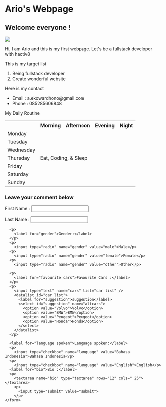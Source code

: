 
<!DOCTYPE html>
<link href="style.css" type="text/css" rel="stylesheet">

<body>
  <div class="header">
    <h1>
Ario's Webpage
</h1>
    <h2 id="welcome">
Welcome everyone !
</h2>
  </div>
  <div class="body">
    <img src="https://static.pexels.com/photos/218413/pexels-photo-218413.jpeg" />
    <p>
      Hi, I am Ario and this is my first webpage. Let's be a fullstack developer with hactiv8
    </p>
    <p>This is my target list</p>
    <ol class="target1">
      <li>Being fullstack developer</li>
      <li>Create wonderful website</li>
    </ol>
    <p>
      Here is my contact
    </p>
    <ul class="target2">
      <li>Email : a.ekowardhono@gmail.com</li>
      <li>Phone : 085285606848</li>
    </ul>
    <p>
    My Daily Routine
    </p>
    <table>
    <tr>
      <th></th>
      <th>Morning</th>
      <th>Afternoon</th>
      <th>Evening</th>
      <th>Night</th>
    </tr>
    <tr>
      <td>Monday</td>
      <td id="span" colspan="4" rowspan="7"> Eat, Coding, & Sleep</td>
    </tr>
    <tr>
      <td>Tuesday</td>
    </tr>
    <tr>
      <td>Wednesday</td>
    </tr>
    <tr>
      <td>Thursday</td>
    </tr>
    <tr>
      <td>Friday</td>
    </tr>
    <tr>
      <td>Saturday</td>
    </tr>
    <tr>
      <td>Sunday</td>
    </tr>
    </table>
    
  </div>
  <div class="comment">
    <h3>
Leave your comment below
</h3>
    <form id="form">
      <p>
        <label for="first-name">First Name :</label>
        <input name="first-name" type="text">
      </p>
      <p>
        <label for="last-name">Last Name :</label>
        <input name="last-name" type="text">
      </p>

      <p>
        <label for="gender">Gender:</label>
      </p>
      <p>
        <input type="radio" name="gender" value="male">Male</p>
      <p>
        <input type="radio" name="gender" value="female">Female</p>
      <p>
        <input type="radio" name="gender" value="other">Other</p>

      <p>
        <label for="favourite cars">Favourite Cars :</label>
      </p>
      <p>
        <input type="text" name="cars" list="car list" />
        <datalist id="car list">
          <label for="suggestion">suggestion</label>
          <select id="suggestion" name="altcars">
            <option value="Volvo">Volvo</option>
            <option value="BMW">BMW</option>
            <option value="Peugeot">Peugeot</option>
            <option value="Honda">Honda</option>
          </select>
        </datalist>
      </p>

      <label for="language spoken">Language spoken:</label>
      <p>
        <input type="checkbox" name="language" value="Bahasa Indonesia">Bahasa Indonesia</p>
      <p>
        <input type="checkbox" name="language" value="English">English</p>
      <label for="bio">Bio :</label>
      <p>
        <textarea name="bio" type="textarea" rows="12" cols=" 25"></textarea>
        <p>
          <input type="submit" value="submit">
        </p>
    </form>
  </div>
</body>
